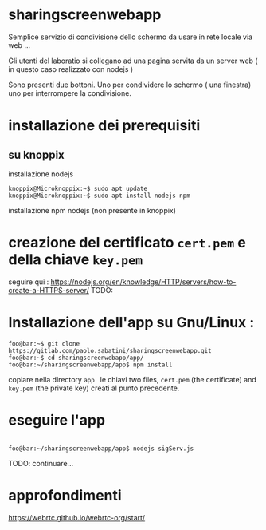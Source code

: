 # sharingscreenwebapp

Semplice servizio di condivisione dello schermo da usare in rete locale via web ...

Gli utenti del laboratio si collegano ad una pagina servita da un server web ( in questo caso realizzato con nodejs )

Sono presenti due bottoni. Uno per condividere lo schermo ( una finestra) uno per interrompere la condivisione.

# installazione dei prerequisiti
## su knoppix 
installazione nodejs
```console
knoppix@Microknoppix:~$ sudo apt update
knoppix@Microknoppix:~$ sudo apt install nodejs npm
```

installazione npm 
nodejs (non presente in knoppix)  

# creazione del certificato ```cert.pem``` e della chiave ```key.pem``` 

seguire qui : https://nodejs.org/en/knowledge/HTTP/servers/how-to-create-a-HTTPS-server/
TODO: 


# Installazione dell'app su Gnu/Linux :


```console
foo@bar:~$ git clone https://gitlab.com/paolo.sabatini/sharingscreenwebapp.git
foo@bar:~$ cd sharingscreenwebapp/app/ 
foo@bar:~/sharingscreenwebapp/app$ npm install 

```
copiare nella directory ```app ``` le chiavi  two files, ```cert.pem``` (the certificate) and ```key.pem``` (the private key) creati al punto precedente.

# eseguire l'app 

```console

foo@bar:~/sharingscreenwebapp/app$ nodejs sigServ.js 

```




TODO: continuare...





# approfondimenti 

https://webrtc.github.io/webrtc-org/start/
